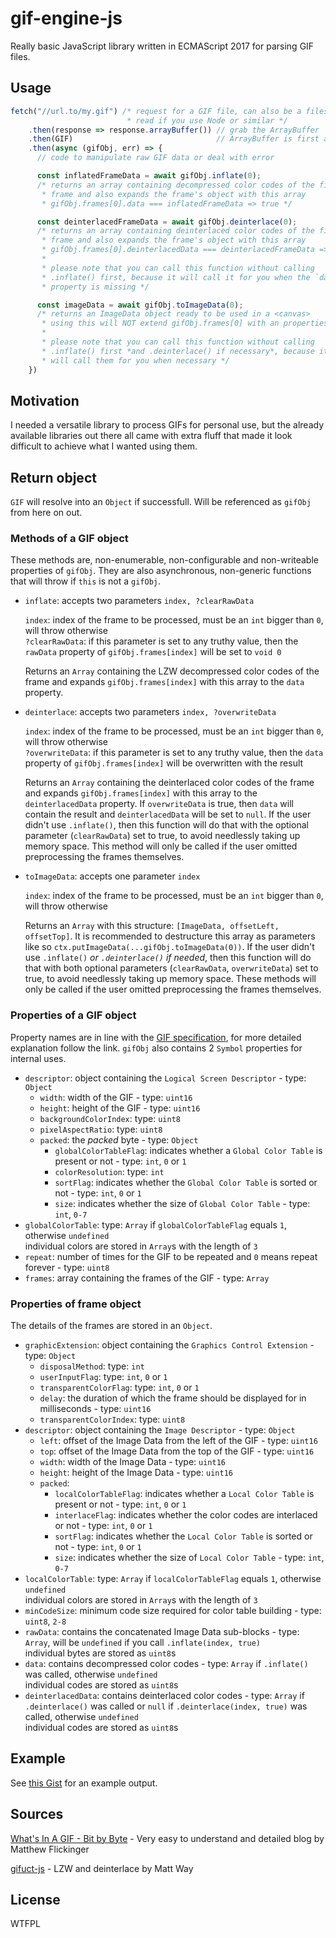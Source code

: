 # gif-engine-js
Really basic JavaScript library written in ECMAScript 2017 for parsing GIF
files.

## Usage
```javascript
fetch("//url.to/my.gif") /* request for a GIF file, can also be a filesystem
                          * read if you use Node or similar */
    .then(response => response.arrayBuffer()) // grab the ArrayBuffer
    .then(GIF)                                // ArrayBuffer is first argument
    .then(async (gifObj, err) => {
      // code to manipulate raw GIF data or deal with error

      const inflatedFrameData = await gifObj.inflate(0);
      /* returns an array containing decompressed color codes of the first
       * frame and also expands the frame's object with this array
       * gifObj.frames[0].data === inflatedFrameData => true */

      const deinterlacedFrameData = await gifObj.deinterlace(0);
      /* returns an array containing deinterlaced color codes of the first
       * frame and also expands the frame's object with this array
       * gifObj.frames[0].deinterlacedData === deinterlacedFrameData => true
       *
       * please note that you can call this function without calling
       * .inflate() first, because it will call it for you when the `data`
       * property is missing */

      const imageData = await gifObj.toImageData(0);
      /* returns an ImageData object ready to be used in a <canvas>
       * using this will NOT extend gifObj.frames[0] with an properties
       *
       * please note that you can call this function without calling
       * .inflate() first *and .deinterlace() if necessary*, because it
       * will call them for you when necessary */
    })
```

## Motivation
I needed a versatile library to process GIFs for personal use, but the already
available libraries out there all came with extra fluff that made it look
difficult to achieve what I wanted using them.

## Return object
`GIF` will resolve into an `Object` if successfull. Will be referenced
as `gifObj` from here on out.

### Methods of a GIF object
These methods are, non-enumerable, non-configurable and non-writeable properties
of `gifObj`. They are also asynchronous, non-generic functions that will throw
if `this` is not a `gifObj`.

* `inflate`: accepts two parameters `index, ?clearRawData`

  `index`: index of the frame to be processed, must be an `int` bigger than `0`,
  will throw otherwise  
  `?clearRawData`: if this parameter is set to any truthy value, then the
  `rawData` property of `gifObj.frames[index]` will be set to `void 0`

  Returns an `Array` containing the LZW decompressed color codes
  of the frame and expands `gifObj.frames[index]` with this array to the `data`
  property.

* `deinterlace`: accepts two parameters `index, ?overwriteData`

  `index`: index of the frame to be processed, must be an `int` bigger than `0`,
  will throw otherwise  
  `?overwriteData`: if this parameter is set to any truthy value, then the
  `data` property of `gifObj.frames[index]` will be overwritten with the result

  Returns an `Array` containing the deinterlaced color codes
  of the frame and expands `gifObj.frames[index]` with this array to the
  `deinterlacedData` property. If `overwriteData` is true, then `data` will
  contain the result and `deinterlacedData` will be set to `null`. If the user
  didn't use `.inflate()`, then this function will do that with the optional
  parameter (`clearRawData`) set to true, to avoid needlessly taking up memory
  space. This method will only be called if the user omitted preprocessing the
  frames themselves.

* `toImageData`: accepts one parameter `index`

  `index`: index of the frame to be processed, must be an `int` bigger than `0`,
  will throw otherwise

  Returns an `Array` with this structure: `[ImageData, offsetLeft, offsetTop]`.
  It is recommended to destructure this array as parameters like so
  `ctx.putImageData(...gifObj.toImageData(0))`. If the user didn't use
  `.inflate()` *or `.deinterlace()` if needed*, then this function will do that
  with both optional parameters (`clearRawData`, `overwriteData`) set to true,
  to avoid needlessly taking up memory space. These methods will only be called
  if the user omitted preprocessing the frames themselves.

### Properties of a GIF object
Property names are in line with the [GIF specification][2], for more detailed
explanation follow the link. `gifObj` also contains 2 `Symbol` properties for
internal uses.

* `descriptor`:
 object containing the `Logical Screen Descriptor` - type: `Object`
  * `width`:
   width of the GIF - type: `uint16`
  * `height`:
   height of the GIF - type: `uint16`
  * `backgroundColorIndex`:
   type: `uint8`
  * `pixelAspectRatio`:
   type: `uint8`
  * `packed`:
   the *packed* byte - type: `Object`
    * `globalColorTableFlag`:
     indicates whether a `Global Color Table` is present or not -
     type: `int`, `0` or `1`
    * `colorResolution`:
     type: `int`
    * `sortFlag`:
     indicates whether the `Global Color Table` is sorted or not -
     type: `int`, `0` or `1`
    * `size`:
     indicates whether the size of `Global Color Table` -
     type: `int`, `0-7`
* `globalColorTable`: type: `Array` if `globalColorTableFlag`
 equals `1`, otherwise `undefined`  
 individual colors are stored in `Array`s with the length of `3`
* `repeat`: number of times for the GIF to be repeated and `0` means
 repeat forever - type: `uint8`
* `frames`: array containing the frames of the GIF - type: `Array`

### Properties of frame object
The details of the frames are stored in an `Object`.

* `graphicExtension`:
 object containing the `Graphics Control Extension` - type: `Object`
  * `disposalMethod`:
   type: `int`
  * `userInputFlag`:
   type: `int`, `0` or `1`
  * `transparentColorFlag`:
   type: `int`, `0` or `1`
  * `delay`:
   the duration of which the frame should be displayed for in milliseconds -
   type: `uint16`
  * `transparentColorIndex`:
   type: `uint8`
* `descriptor`:
 object containing the `Image Descriptor` - type: `Object`
  * `left`:
   offset of the Image Data from the left of the GIF - type: `uint16`
  * `top`:
   offset of the Image Data from the top of the GIF - type: `uint16`
  * `width`:
   width of the Image Data - type: `uint16`
  * `height`:
   height of the Image Data - type: `uint16`
  * `packed`:
    * `localColorTableFlag`:
     indicates whether a `Local Color Table` is present or not -
     type: `int`, `0` or `1`
    * `interlaceFlag`:
     indicates whether the color codes are interlaced or not -
     type: `int`, `0` or `1`
    * `sortFlag`:
     indicates whether the `Local Color Table` is sorted or not -
     type: `int`, `0` or `1`
    * `size`:
     indicates whether the size of `Local Color Table` -
     type: `int`, `0-7`
* `localColorTable`: type: `Array` if `localColorTableFlag`
 equals `1`, otherwise `undefined`  
 individual colors are stored in `Array`s with the length of `3`
* `minCodeSize`:
 minimum code size required for color table building - type: `uint8`, `2-8`
* `rawData`:  contains the concatenated Image Data sub-blocks - type: `Array`,
 will be `undefined` if you call `.inflate(index, true)`  
 individual bytes are stored as `uint8`s
* `data`: contains decompressed color codes - type: `Array`
 if `.inflate()` was called, otherwise `undefined`  
 individual codes are stored as `uint8`s
* `deinterlacedData`: contains deinterlaced color codes - type: `Array`
 if `.deinterlace()` was called or `null` if `.deinterlace(index, true)` was
 called, otherwise `undefined`  
 individual codes are stored as `uint8`s

## Example
See [this Gist][1] for an example output.

## Sources
[What's In A GIF - Bit by Byte][3] - Very easy to understand and detailed blog
by Matthew Flickinger

[gifuct-js][4] - LZW and deinterlace by Matt Way

## License
WTFPL

[1]: https://gist.github.com/friendlyanon/2bf98ba6f15159590cf74502135f5c17
[2]: https://www.w3.org/Graphics/GIF/spec-gif89a.txt
[3]: http://www.matthewflickinger.com/lab/whatsinagif/bits_and_bytes.asp
[4]: https://github.com/matt-way/gifuct-js
